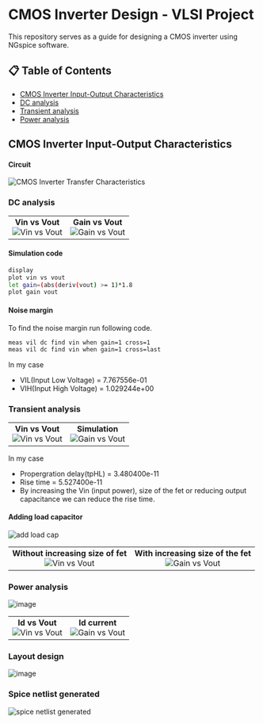 # CMOS Inverter Design - VLSI Project

This repository serves as a guide for designing a CMOS inverter using NGspice software.

## 📋 Table of Contents
- [CMOS Inverter Input-Output Characteristics](#vinvsvut)
- [DC analysis](#dcanalyis)
- [Transient analysis](#transientanalysis)
- [Power analysis](#poweranalysis)

## CMOS Inverter Input-Output Characteristics
#### Circuit
![CMOS Inverter Transfer Characteristics](https://github.com/maduwanthasl/Cmos-inverter-design-VLSI-project/blob/main/second_test/inv_vtc.png?raw=true)
### DC analysis

<table>
  <tr>
    <td align="center">
      <strong>Vin vs Vout</strong><br>
      <img src="https://github.com/maduwanthasl/Cmos-inverter-design-VLSI-project/blob/main/second_test/Vin%20vs%20vout.png?raw=true" alt="Vin vs Vout" style="max-width:100%;">
    </td>
    <td align="center">
      <strong>Gain vs Vout</strong><br>
      <img src="https://github.com/maduwanthasl/Cmos-inverter-design-VLSI-project/blob/main/second_test/gain%20vs%20vout.png?raw=true" alt="Gain vs Vout" style="max-width:100%;">
    </td>
  </tr>
</table>

#### Simulation code
```sh
display
plot vin vs vout
let gain=(abs(deriv(vout) >= 1)*1.8
plot gain vout
```
#### Noise margin
To find the noise margin run following code.
```sh
meas vil dc find vin when gain=1 cross=1
meas vil dc find vin when gain=1 cross=last
```
In my case

- VIL(Input Low Voltage) = 7.767556e-01
- VIH(Input High Voltage) = 1.029244e+00

### Transient analysis

<table>
  <tr>
    <td align="center">
      <strong>Vin vs Vout</strong><br>
      <img src="https://github.com/maduwanthasl/Cmos-inverter-design-VLSI-project/blob/main/second_test/Vin%20vs%20Vout%20-%20tran.png?raw=true" alt="Vin vs Vout" style="max-width:100%;">
    </td>
    <td align="center">
      <strong>Simulation</strong><br>
      <img src="https://github.com/maduwanthasl/Cmos-inverter-design-VLSI-project/blob/main/second_test/Propergration%20delay%20cal-%20simulation.png?raw=true" alt="Gain vs Vout" style="max-width:100%;">
    </td>
  </tr>
</table>

In my case

- Propergration delay(tpHL) = 3.480400e-11
- Rise time = 5.527400e-11
- By increasing the Vin (input power), size of the fet or reducing output capacitance we can reduce the rise time.

#### Adding load capacitor
![add load cap](https://github.com/maduwanthasl/Cmos-inverter-design-VLSI-project/assets/107339150/bc479ee5-e182-4da4-88b6-8cc41bdb4148)

<table>
  <tr>
    <td align="center">
      <strong>Without increasing size of fet</strong><br>
      <img src="https://github.com/maduwanthasl/Cmos-inverter-design-VLSI-project/assets/107339150/9195e22c-e87d-428c-9fb0-76fbbbb1d508" alt="Vin vs Vout" style="max-width:100%;">
    </td>
    <td align="center">
      <strong>With increasing size of the fet</strong><br>
      <img src="https://github.com/maduwanthasl/Cmos-inverter-design-VLSI-project/assets/107339150/d097becb-6598-4491-9bd3-0cb2d4c8b5b6" alt="Gain vs Vout" style="max-width:100%;">
    </td>
  </tr>
</table>

### Power analysis
![image](https://github.com/maduwanthasl/Cmos-inverter-design-VLSI-project/assets/107339150/ad37a358-25f5-434b-970a-963e730df7fb)

<table>
  <tr>
    <td align="center">
      <strong>Id vs Vout</strong><br>
      <img src="https://github.com/maduwanthasl/Cmos-inverter-design-VLSI-project/assets/107339150/fd5bd570-7505-4a21-8e86-464cd01c7259" alt="Vin vs Vout" style="max-width:100%;">
    </td>
    <td align="center">
      <strong>Id current</strong><br>
      <img src="https://github.com/maduwanthasl/Cmos-inverter-design-VLSI-project/assets/107339150/6a8a46ba-f2a8-4e70-a2b5-71c796933f0f" alt="Gain vs Vout" style="max-width:100%;">
    </td>
  </tr>
</table>


### Layout design
![image](https://github.com/maduwanthasl/Cmos-inverter-design-VLSI-project/blob/main/Layout%20design/Layout%20design.png)

### Spice netlist generated
![spice netlist generated](https://github.com/maduwanthasl/Cmos-inverter-design-VLSI-project/blob/main/Layout%20design/Generated%20spice.png)
